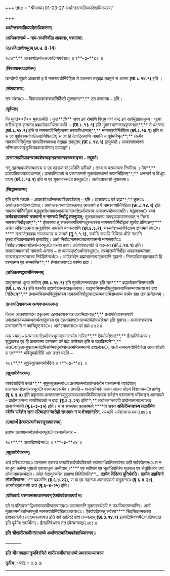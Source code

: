 +++
title = "श्रीभाष्यम् 01-03-27 अर्थान्तरत्वादिव्यपदेशाधिकरणम्"

+++
<div claऽऽ="elementor-widget-container">

**अर्थान्तरत्वादिव्यपदेशाधिकरणम्**

(**अधिकरणार्थः – नाम-रूपनिर्वोढा आकाशः, परमात्मा**)

(**दहरविद्याशेषभूतम् छा.उ. 8-14**)

१०७**.** आकाशोऽर्थान्तरत्वादिव्यपदेशात् ॥ १**–**३**–**४२ ॥

(**विषयवाक्यप्रदर्शनम्**)

छान्दोग्ये श्रूयते आकाशो ह वै नामरूपयोर्निर्वहिता ते यदन्तरा तद्ब्रह्म तदमृतं स आत्मा **(**छां**.**८**.**१४**.**१**)** इति ।

(**संशयाकारः**)

तत्र संशय**ः –** किमयमाकाशशब्दनिर्दिष्टो मुक्तात्मा**,** उत परमात्मा **–** इति।

(**पूर्वपक्षः**)

किं युक्तं**?** मुक्तात्मेति। कुत**😕** अश्व इव रोमाणि विधूय पापं चन्द्र इव राहोर्मुखात्प्रमुच्य। धूत्वा शरीरमकृतं कृतात्मा ब्रह्मलोकमभिसम्भवामि ॥ **(**छां**.**८**.**१३**.**१**)** इति मुक्तस्यानन्तरप्रकृतत्वात्**,** ते यदन्तरा **(**छां**.**८**.**१४**.**१**)** इति च नामरूपविनिर्मुक्तस्य तस्याभिधानात्**,** नामरूपयोर्निर्वहिता **(**छां**.**८**.**१४**.**२**)** इति च स एव पूर्वावस्थयोपलिलक्षयिषित**ः;** स एव हि देवादिरूपाणि नामानि च पूर्वमबिभृत**;** तस्यैव नामरूपविनिर्मुक्ता साम्प्रतिक्यवस्था तद्ब्रह्म तदमृतम् **(**छां**.**८**.**१४**.**१**)** इत्युच्यते। आकाशशब्दश्च तस्मिन्नप्यसङ्कुचितप्रकाशयोगात् उपपद्यते।

(**परमात्मप्रतिपादनवाक्यशेषत्वकृतपरमात्मपरत्वशङ्का – तद्दूषणे**)

ननु दहरवाक्यशेषत्वादस्य स एव दहराकाशोऽयमिति प्रतीयते। तस्य च परमात्मत्वं निर्णीतम् । मैवं**,** प्रजापतिवाक्यव्यवधानात्। प्रजापतिवाक्ये च प्रत्यगात्मनो मुक्त्यवस्थान्तं रूपमभिहितम्**;** अनन्तरं च विधूय पापम् **(**छां**.**८**.**१३**.**१**)** इति स एव मुक्तावस्थ**ः** प्रस्तुत**ः**। अतोऽत्राकाशो मुक्तात्मा॥

(**सिद्धान्तारम्भः**)

इति प्राप्ते उच्यते **–** आकाशोऽर्थान्तरत्वादिव्यपदेशात् **–** इति। आकाश**ः** परं ब्रह्म**;** कुत**ः** अर्थान्तरत्वादिव्यपदेशात्। अर्थान्तरत्वव्यपदेशस्तावत् आकाशो ह वै नामरूपयोर्निर्वहिता **(**छा**.**८**.**१४**.**१**)** इति नामरूपयोर्निर्वोढृत्वं बद्धमुक्तोभयावस्थात्प्रत्यगात्मनोऽर्थान्तरत्वं आकाशस्योपपादयति। बद्धावस्थ**ः** स्वयं ****कर्मवशान्नामरूपे भजमानो न नामरूपे निर्वोढुं शक्नुयात्**;** मुक्तावस्थस्य जगद्व्यापारासम्भवात् न नितरां नामरूपनिर्वोढृत्वम्**;** ईश्वरस्य तु सकलजगन्निर्माणधुरन्धरस्य नामरूपयोर्निर्वोढृत्वं श्रुत्यैव प्रतिपन्नम्**** अनेन जीवेनाऽत्मना अनुप्रविश्य नामरूपे व्याकरवाणि **(**छा**.**६**.**३**.**२**),** यस्सर्वज्ञस्सर्वविद्यस्य ज्ञानमयं तप**ः**।**** तस्मादेतद्ब्रह्म नामरूपमन्नं च जायते **(**मु**.**१**.**१**.**९**),** सर्वाणि रूपाणि विचित्य धीरो नामानि कृत्वाऽभिवदन्यदास्ते इत्यादिषु। अतो निर्वाह्यनामरूपात्प्रत्यगात्मनो नामरूपयो**ः** निर्वोढाऽयमाकाशोऽर्थान्तरभूत**ः** परमेव ब्रह्म। तदेवोपपादयति ते यदन्तरा **(**छां**.**८**.**१४**.**१**)** इति। यस्मादयमाकाशो नामरूपे अन्तरा **–** ताभ्यामस्पृष्टोऽर्थान्तरभूत**ः,** तस्मात्तयोर्निर्वोढा अपहतपाप्मत्वात् सत्यसङ्कल्पत्वाच्च निर्वहितेत्यर्थ**ः**। आदिशब्देन ब्रह्मत्वात्मत्वामृतत्वानि गृह्यन्ते। निरुपाधिकबृहत्त्वादयो हि परमात्मन एव सम्भवन्ति**;** तेनात्राकाश**ः** परमेव ब्रह्म ।

(**अधिकरणद्वयार्थनिगमनम्**)

यत्पुनरुक्तं धूत्वा शरीरम् **(**छा**.**८**.**१४**.**१**)** इति मुक्तोऽनन्तरप्रकृत इति तन्न**,** ब्रह्मलोकमभिसम्भवामि **(**छां**.**८**.**१४**.**१**)** इति परस्यैव ब्रह्मणोऽनन्तरप्रकृतत्वात्। यद्यप्यभिसम्भवितुर्मुक्तस्याभिसम्भाव्यतया परं ब्रह्म निर्दिष्टम्**,** तथाप्यभिसम्भवितुर्मुक्तस्य नामरूपनिर्वोढुत्वाद्यसम्भवादभिसम्भाव्यं परमेव ब्रह्म तत्र प्रत्येतव्यम्।

(**प्रजापतिवाक्यस्य अव्यवधायकत्वम्**)

किञ्च आकाशशब्देन प्रकृतस्य दहराकाशस्यात्र प्रत्यभिज्ञानात्**,** प्रजापतिवाक्यस्यापि उपासकस्वरूपकथनार्थत्वादुपास्य एव दहराकाश**ः** प्राप्यतयेहोपसंह्रियत इति युक्तम्। आकाशशब्दश्च प्रत्यगात्मनि न क्वचिद्दृष्टचर**ः**। अतोऽत्राकाश**ः** परं ब्रह्म॥ ४२॥

अथ स्यात् **–** प्रत्यगात्मनोऽर्थान्तरभूतमात्मान्तरमेव नास्ति**,** ऐक्योपदेशात्**,** द्वैतप्रतिषेधाच्च। शुद्धावस्थ एव हि प्रत्यगात्मा परमात्मा परं ब्रह्म परमेश्वर इति च व्यपदिश्यते**;** अत**ः**प्रकृतान्मुक्तात्मनोऽभिसम्भिवतुर्नार्थान्तरमभिसम्भाव्यो ब्रह्मलोक**ः;** अतो नामरूपयोर्निर्वहिता आकाशोऽपि स एव**** भवितुमर्हातीति अत उत्तरं पठति **–**

१०८**.** सुषुप्त्युत्क्रान्त्योर्भेदेन ॥ १**–**३**–**४३ ॥

(**सूत्रार्थविवरणम्**)

व्यपदेशादिति वर्तते**,** सुषुप्त्युक्रान्त्यो**ः** प्रत्यगात्मनोऽर्थान्तरत्वेन परमात्मनो व्यपदेशात् प्रत्यगात्मनोऽर्थान्तरभूत**ः** परमात्माऽस्त्येव। तथाहि **–** वाजसनेयके कतम आत्मा योऽयं विज्ञानमय**ः** प्राणेषु **(**बृ**.**६**.**३**.**७**)** इति प्रकृतस्य प्रत्यगात्मनस्सुषुप्त्यवस्थायामकिञ्चिज्ज्ञस्य सर्वज्ञेन परमात्मना परिष्वङ्ग आम्नायते **–** प्राज्ञेनाऽत्मना सम्परिष्वक्तो न बाह्यं **(**बृ**.**६**.**३**.**२१**)** इति**;** तथोत्क्रान्तावपि प्राज्ञेनात्मनाऽन्वारूढ उत्सर्जन्याति **(**बृ**.**६**–**३**–**३५**)** इति। न च स्वरूपत उत्क्रामतो ****वा अस्य ****अकिञ्चिज्ज्ञस्य तदानीमेव स्वेनैव सर्वज्ञेन सता परिष्वङ्गान्वारोहौ सम्भवत**ः** न च क्षेत्रज्ञान्तरेण**,** तस्यापि सर्वज्ञत्वासम्भवात्॥४३॥

(**उक्तार्थे हेत्वन्तरवर्णनपरसूत्रावतरणम्**)

इतश्च प्रत्यगात्मनोऽर्थान्तरभूत**ः** परमात्मेत्याह **–**

१०९**.** पत्यादिशब्देभ्य**ः** ॥ १**–**३**–**४४ ॥

(**सूत्रार्थविवरणम्**)

अयं परिष्वञ्जक**ः** परमात्मा उत्तरत्र पत्यादिशब्दैर्व्यपदिश्यते सर्वस्याधिपतिस्सर्वस्य वशी सर्वस्येशान**ः** स न साधुना कर्मणा भूयान्नो एवासाधुना कनीयान्।**** एष सर्वेश्वर एष भूताधिपतिरेष भूतपाल एष सेतुर्विधरण एषां लोकानामसम्भेदाय। तमेतं वेदानुवचनेन ब्राह्मणा विविदिषन्ति**….**एतमेव विदित्वा मुनिर्भवति। एतमेव प्रव्राजिनो लोकमिच्छन्त**ः** प्रव्रजन्ति **(**बृ**.**६**.**४**.**२२**),** स वा एष महानज आत्माऽन्नादो वसुदान**ः** **(**बृ**.**६**.**४**.**२४**),** अजरोऽमृतोऽभयो ब्रह्म **(**बृ**.**६**–**४**–**२५**)** इति।

(**पतित्वादेः परमात्मासाधारणत्वम् ऐक्योपदेशतात्पर्यं च**)

एते च पतित्वजगद्विधरणत्वसर्वेश्वरत्वादय**ः** प्रत्यगात्मनि मुक्तावस्थेऽपि न कथञ्चित्सम्भवन्ति। अतो मुक्तात्मनोऽर्थान्तरभूतो नामरूपयोर्निर्वहिताऽऽकाश**ः**। ऐक्योपदेशस्तु सर्वस्य**** चिदचिदात्मकस्य ब्रह्मकार्यत्वेन तदात्मकत्वायत्त इति सर्वं खल्विदं ब्रह्म तज्जलान् **(**छा**.**३**.**१४**.**१**)** इत्यादिभिर्वाक्यै**ः** प्रतिपाद्यत इति पूर्वमेव समर्थितम्। द्वैतप्रतिषेधश्च तत एवेत्यनवद्यम्॥४३॥

**इति** **श्रीशारीरकमीमांसाभाष्ये** **अर्थान्तरत्वादिव्यपदेशाधिकरणम्॥**

———–

**इति** **श्रीभगवद्रामानुजविरचिते** **शारीरकमीमांसाभाष्ये** **प्रथमस्याध्यायस्य**

**तृतीय**ः **पाद**ः **॥** **३** **॥**

****

</div>
